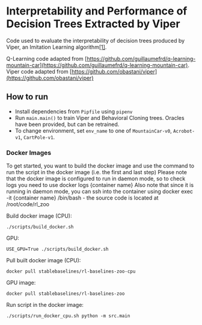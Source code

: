 # Interpretability and Performance of Decision Trees Extracted by Viper

Code used to evaluate the interpretability of decision trees produced by Viper,
an Imitation Learning algorithm[[1]](https://arxiv.org/abs/1805.08328).

Q-Learning code adapted from [https://github.com/guillaumefrd/q-learning-mountain-car](https://github.com/guillaumefrd/q-learning-mountain-car).
Viper code adapted from [https://github.com/obastani/viper](https://github.com/obastani/viper)

## How to run

- Install dependencies from `Pipfile` using `pipenv`
- Run `main.main()` to train Viper and Behavioral Cloning trees. Oracles have been provided, but can be retrained.
- To change environment, set `env_name` to one of `MountainCar-v0`, `Acrobot-v1`, `CartPole-v1`.

### Docker Images

To get started, you want to build the docker image and use the command to run the script in the docker image (i.e. the first and last step)
Please note that the docker image is configured to run in daemon mode, so to check logs you need to use docker logs {container name}
Also note that since it is running in daemon mode, you can ssh into the container using docker exec -it {container name} /bin/bash - the source code is located at /root/code/rl_zoo

Build docker image (CPU):
```
./scripts/build_docker.sh
```

GPU:
```
USE_GPU=True ./scripts/build_docker.sh
```

Pull built docker image (CPU):
```
docker pull stablebaselines/rl-baselines-zoo-cpu
```

GPU image:
```
docker pull stablebaselines/rl-baselines-zoo
```

Run script in the docker image:

```
./scripts/run_docker_cpu.sh python -m src.main
```
